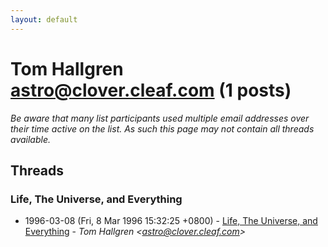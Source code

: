 ```yaml
---
layout: default
---
```


# Tom Hallgren <astro@clover.cleaf.com> (1 posts)

_Be aware that many list participants used multiple email addresses over their time active on the list. As such this page may not contain all threads available._

## Threads

### Life, The Universe, and Everything
+ 1996-03-08 (Fri, 8 Mar 1996 15:32:25 +0800) - [Life, The Universe, and Everything](/archive/1996/03/b083efce00739e284ede63c4af79e9250c9db1784fd3d5643bda37b7c26b6111) - _Tom Hallgren \<astro@clover.cleaf.com\>_

